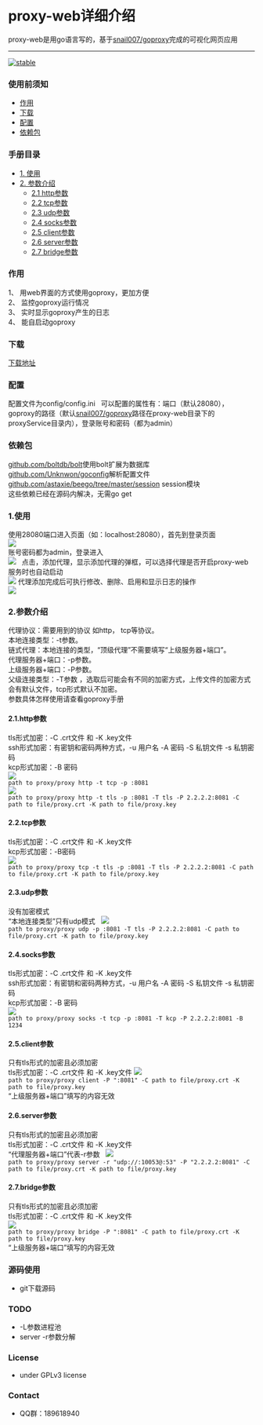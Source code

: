 # proxy-web详细介绍
proxy-web是用go语言写的，基于[snail007/goproxy](https://github.com/snail007/goproxy/)完成的可视化网页应用

---
[![stable](https://img.shields.io/badge/stable-stable-green.svg)](https://github.com/snail007/goproxy/)

### 使用前须知
 - [作用](#作用)
 - [下载](#下载)
 - [配置](#配置)
 - [依赖包](#依赖包)
 
### 手册目录
- [1. 使用](#1使用)
- [2. 参数介绍](#2参数介绍)
     - [2.1 http参数](#21http参数)
     - [2.2 tcp参数](#22tcp参数)
     - [2.3 udp参数](#23udp参数)
     - [2.4 socks参数](#24socks参数)
     - [2.5 client参数](#25client参数)
     - [2.6 server参数](#26server参数)
     - [2.7 bridge参数](#27bridge参数)

### 作用
1、	用web界面的方式使用goproxy，更加方便  
2、	监控goproxy运行情况  
3、	实时显示goproxy产生的日志  
4、	能自启动goproxy  
 
### 下载
[下载地址](https://github.com/yincongcyincong/proxy-web/releases)  

### 配置
配置文件为config/config.ini  
可以配置的属性有：端口（默认28080），goproxy的路径（默认[snail007/goproxy](https://github.com/snail007/goproxy/releases)路径在proxy-web目录下的proxyService目录内），登录账号和密码（都为admin）  


### 依赖包
[github.com/boltdb/bolt](https://github.com/boltdb/bolt)使用bolt扩展为数据库  
[github.com/Unknwon/goconfig](https://github.com/Unknwon/goconfig)解析配置文件  
[github.com/astaxie/beego/tree/master/session](https://github.com/astaxie/beego/tree/master/session) session模块  
这些依赖已经在源码内解决，无需go get

### 1.使用
使用28080端口进入页面（如：localhost:28080），首先到登录页面  
<img src="https://github.com/yincongcyincong/proxy-web/raw/master/docs/image/login.png?raw=true" />  
账号密码都为admin，登录进入  
<img src="https://github.com/yincongcyincong/proxy-web/raw/master/docs/image/empty.png?raw=true" />  
点击，添加代理，显示添加代理的弹框，可以选择代理是否开启proxy-web服务时也自动启动  
<img src="https://github.com/yincongcyincong/proxy-web/raw/master/docs/image/add.png?raw=true" /> 
代理添加完成后可执行修改、删除、启用和显示日志的操作  
<img src="https://github.com/yincongcyincong/proxy-web/raw/master/docs/image/preview.png?raw=true" />  

### 2.参数介绍
代理协议：需要用到的协议 如http， tcp等协议。  
本地连接类型：-t参数。  
链式代理：本地连接的类型，“顶级代理”不需要填写“上级服务器+端口”。  
代理服务器+端口：-p参数。  
上级服务器+端口：-P参数。  
父级连接类型：-T参数 ，选取后可能会有不同的加密方式，上传文件的加密方式会有默认文件，tcp形式默认不加密。  
参数具体怎样使用请查看goproxy手册

#### **2.1.http参数** 
tls形式加密：-C .crt文件 和 -K .key文件  
ssh形式加密：有密钥和密码两种方式，-u 用户名 -A 密码 -S 私钥文件 -s 私钥密码  
kcp形式加密：-B 密码  
<img src="https://github.com/yincongcyincong/proxy-web/blob/master/docs/image/http1.png?raw=true" />  
`path to proxy/proxy http -t tcp -p :8081`  
<img src="https://github.com/yincongcyincong/proxy-web/raw/master/docs/image/http2.png?raw=true" />  
`path to proxy/proxy http -t tls -p :8081 -T tls -P 2.2.2.2:8081 -C path to file/proxy.crt -K path to file/proxy.key`  

#### **2.2.tcp参数** 
tls形式加密：-C .crt文件 和 -K .key文件  
kcp形式加密：-B密码  
<img src="https://github.com/yincongcyincong/proxy-web/raw/master/docs/image/tcp1.png?raw=true" />  
`path to proxy/proxy tcp -t tls -p :8081 -T tls -P 2.2.2.2:8081 -C path to file/proxy.crt -K path to file/proxy.key`  

#### **2.3.udp参数** 
没有加密模式  
“本地连接类型”只有udp模式  
<img src="https://github.com/yincongcyincong/proxy-web/raw/master/docs/image/udp1.png?raw=true" />  
`path to proxy/proxy udp -p :8081 -T tls -P 2.2.2.2:8081 -C path to file/proxy.crt -K path to file/proxy.key`

#### **2.4.socks参数** 
tls形式加密：-C .crt文件 和 -K .key文件  
ssh形式加密：有密钥和密码两种方式，-u 用户名 -A 密码 -S 私钥文件 -s 私钥密码  
kcp形式加密：-B 密码  
<img src="https://github.com/yincongcyincong/proxy-web/raw/master/docs/image/socks.png?raw=true" />  
`path to proxy/proxy socks -t tcp -p :8081 -T kcp -P 2.2.2.2:8081 -B 1234 `

#### **2.5.client参数** 
只有tls形式的加密且必须加密  
tls形式加密：-C .crt文件 和 -K .key文件 
<img src="https://github.com/yincongcyincong/proxy-web/raw/master/docs/image/client.png?raw=true" />  
`path to proxy/proxy client -P ":8081" -C path to file/proxy.crt -K path to file/proxy.key `  
“上级服务器+端口”填写的内容无效

#### **2.6.server参数** 
只有tls形式的加密且必须加密  
tls形式加密：-C .crt文件 和 -K .key文件  
“代理服务器+端口”代表-r参数  
<img src="https://github.com/yincongcyincong/proxy-web/raw/master/docs/image/server.png?raw=true" />  
`path to proxy/proxy server -r "udp://:10053@:53" -P "2.2.2.2:8081" -C path to file/proxy.crt -K path to file/proxy.key`

#### **2.7.bridge参数** 
只有tls形式的加密且必须加密  
tls形式加密：-C .crt文件 和 -K .key文件  
<img src="https://github.com/yincongcyincong/proxy-web/raw/master/docs/image/bridge.png?raw=true" />  
`path to proxy/proxy bridge -P ":8081" -C path to file/proxy.crt -K path to file/proxy.key `  
“上级服务器+端口”填写的内容无效  

### 源码使用  
- git下载源码  
   
### TODO
- -L参数进程池  
- server -r参数分解  

### License
- under GPLv3 license  

### Contact
- QQ群：189618940
